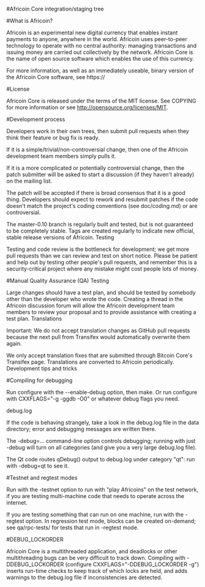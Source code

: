 #Africoin Core integration/staging tree

#What is Africoin?

Africoin is an experimental new digital currency that enables instant payments to anyone, anywhere in the world. Africoin uses peer-to-peer technology to operate with no central authority: managing transactions and issuing money are carried out collectively by the network. Africoin Core is the name of open source software which enables the use of this currency.

For more information, as well as an immediately useable, binary version of the Africoin Core software, see https://

#License

Africoin Core is released under the terms of the MIT license. See COPYING for more information or see http://opensource.org/licenses/MIT.

#Development process

Developers work in their own trees, then submit pull requests when they think their feature or bug fix is ready.

If it is a simple/trivial/non-controversial change, then one of the Africoin development team members simply pulls it.

If it is a more complicated or potentially controversial change, then the patch submitter will be asked to start a discussion (if they haven't already) on the mailing list.

The patch will be accepted if there is broad consensus that it is a good thing. Developers should expect to rework and resubmit patches if the code doesn't match the project's coding conventions (see doc/coding.md) or are controversial.

The master-0.10 branch is regularly built and tested, but is not guaranteed to be completely stable. Tags are created regularly to indicate new official, stable release versions of Africoin.
Testing

Testing and code review is the bottleneck for development; we get more pull requests than we can review and test on short notice. Please be patient and help out by testing other people's pull requests, and remember this is a security-critical project where any mistake might cost people lots of money.

#Manual Quality Assurance (QA) Testing

Large changes should have a test plan, and should be tested by somebody other than the developer who wrote the code. Creating a thread in the Africoin discussion forum will allow the Africoin development team members to review your proposal and to provide assistance with creating a test plan.
Translations

Important: We do not accept translation changes as GitHub pull requests because the next pull from Transifex would automatically overwrite them again.

We only accept translation fixes that are submitted through Bitcoin Core's Transifex page. Translations are converted to Africoin periodically.
Development tips and tricks

#Compiling for debugging

Run configure with the --enable-debug option, then make. Or run configure with CXXFLAGS="-g -ggdb -O0" or whatever debug flags you need.

debug.log

If the code is behaving strangely, take a look in the debug.log file in the data directory; error and debugging messages are written there.

The -debug=... command-line option controls debugging; running with just -debug will turn on all categories (and give you a very large debug.log file).

The Qt code routes qDebug() output to debug.log under category "qt": run with -debug=qt to see it.

#Testnet and regtest modes

Run with the -testnet option to run with "play Africoins" on the test network, if you are testing multi-machine code that needs to operate across the internet.

If you are testing something that can run on one machine, run with the -regtest option. In regression test mode, blocks can be created on-demand; see qa/rpc-tests/ for tests that run in -regtest mode.

#DEBUG_LOCKORDER

Africoin Core is a multithreaded application, and deadlocks or other multithreading bugs can be very difficult to track down. Compiling with -DDEBUG_LOCKORDER (configure CXXFLAGS="-DDEBUG_LOCKORDER -g") inserts run-time checks to keep track of which locks are held, and adds warnings to the debug.log file if inconsistencies are detected.
